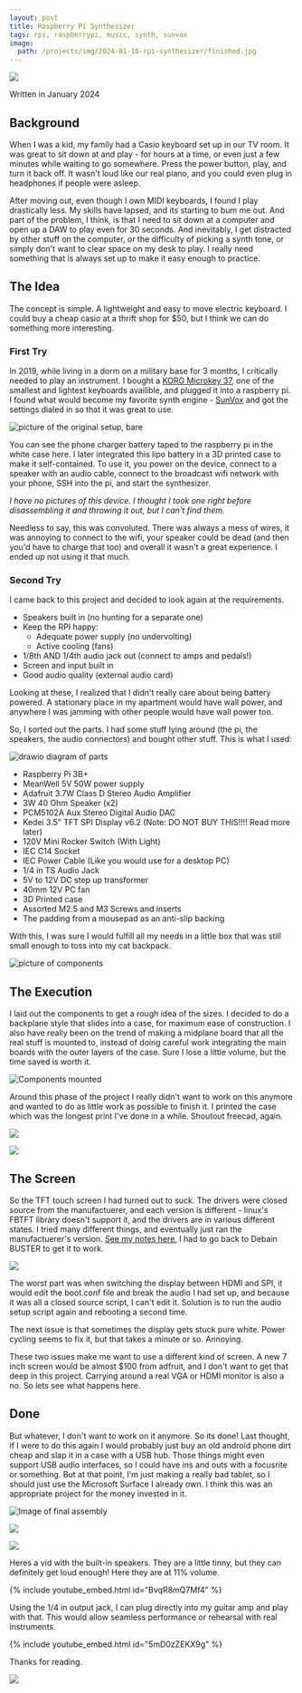 ```yaml
---
layout: post
title: Raspberry Pi Synthesizer
tags: rpi, raspberrypi, music, synth, sunvox
image:
  path: /projects/img/2024-01-16-rpi-synthesizer/finished.jpg
---
```


![](/projects/img/2024-01-16-rpi-synthesizer/finished.jpg)

Written in January 2024

## Background

When I was a kid, my family had a Casio keyboard set up in our TV room. It was great to sit down at and play - for hours at a time, or even just a few minutes while waiting to go somewhere. Press the power button, play, and turn it back off. It wasn't loud like our real piano, and you could even plug in headphones if people were asleep.

After moving out, even though I own MIDI keyboards, I found I play drastically less. My skills have lapsed, and its starting to bum me out. And part of the problem, I think, is that I need to sit down at a computer and open up a DAW to play even for 30 seconds. And inevitably, I get distracted by other stuff on the computer, or the difficulty of picking a synth tone, or simply don't want to clear space on my desk to play. I really need something that is always set up to make it easy enough to practice.

## The Idea

The concept is simple. A lightweight and easy to move electric keyboard. I could buy a cheap casio at a thrift shop for $50, but I think we can do something more interesting. 

### First Try

In 2019, while living in a dorm on a military base for 3 months, I critically needed to play an instrument. I bought a [KORG Microkey 37](https://www.korg.com/us/products/computergear/microkey/), one of the smallest and lightest keyboards availible, and plugged it into a raspberry pi. I found what would become my favorite synth engine - [SunVox](https://warmplace.ru/soft/sunvox/) and got the settings dialed in so that it was great to use. 

![picture of the original setup, bare](/projects/img/2024-01-16-rpi-synthesizer/2-original.jpg)

You can see the phone charger battery taped to the raspberry pi in the white case here. I later integrated this lipo battery in a 3D printed case to make it self-contained. To use it, you power on the device, connect to a speaker with an audio cable, connect to the broadcast wifi network with your phone, SSH into the pi, and start the synthesizer.

*I have no pictures of this device. I thought I took one right before disassembling it and throwing it out, but I can't find them.*

Needless to say, this was convoluted. There was always a mess of wires, it was annoying to connect to the wifi, your speaker could be dead (and then you'd have to charge that too) and overall it wasn't a great experience. I ended up not using it that much.

### Second Try

I came back to this project and decided to look again at the requirements.

- Speakers built in (no hunting for a separate one)
- Keep the RPI happy:
    - Adequate power supply (no undervolting)
    - Active cooling (fans)
- 1/8th AND 1/4th audio jack out (connect to amps and pedals!)
- Screen and input built in
- Good audio quality (external audio card)

Looking at these, I realized that I didn't really care about being battery powered. A stationary place in my apartment would have wall power, and anywhere I was jamming with other people would have wall power too. 

So, I sorted out the parts. I had some stuff lying around (the pi, the speakers, the audio connectors) and bought other stuff. This is what I used:

![drawio diagram of parts](/projects/img/2024-01-16-rpi-synthesizer/keys-wiring.drawio.png)

- Raspberry Pi 3B+
- MeanWell 5V 50W power supply
- Adafruit 3.7W Class D Stereo Audio Amplifier
- 3W 40 Ohm Speaker (x2)
- PCM5102A Aux Stereo Digital Audio DAC
- Kedei 3.5" TFT SPI Display v6.2 (Note: DO NOT BUY THIS!!!! Read more later)
- 120V Mini Rocker Switch (With Light)
- IEC C14 Socket
- IEC Power Cable (Like you would use for a desktop PC)
- 1/4 in TS Audio Jack
- 5V to 12V DC step up transformer 
- 40mm 12V PC fan
- 3D Printed case
- Assorted M2.5 and M3 Screws and inserts
- The padding from a mousepad as an anti-slip backing

With this, I was sure I would fulfill all my needs in a little box that was still small enough to toss into my cat backpack.

![picture of components](/projects/img/2024-01-16-rpi-synthesizer/4-layout.png)

## The Execution

I laid out the components to get a rough idea of the sizes. I decided to do a backplane style that slides into a case, for maximum ease of construction. I also have really been on the trend of making a midplane board that all the real stuff is mounted to, instead of doing careful work integrating the main boards with the outer layers of the case. Sure I lose a little volume, but the time saved is worth it.

![Components mounted](/projects/img/2024-01-16-rpi-synthesizer/5-on-board.png)

Around this phase of the project I really didn't want to work on this anymore and wanted to do as little work as possible to finish it. I printed the case which was the longest print I've done in a while. Shoutout freecad, again.

![](/projects/img/2024-01-16-rpi-synthesizer/5-printer.png)

![](/projects/img/2024-01-16-rpi-synthesizer/6-in-case.png)

## The Screen

So the TFT touch screen I had turned out to suck. The drivers were closed source from the manufactuerer, and each version is different - linux's FBTFT library doesn't support it, and the drivers are in various different states. I tried many different things, and eventually just ran the manufactuerer's version. [See my notes here.](https://github.com/starmaid/rpi-synth/blob/main/rpi_kedei_tft.md) I had to go back to Debain BUSTER to get it to work. 


![](/projects/img/2024-01-16-rpi-synthesizer/screen.jpg)


The worst part was when switching the display between HDMI and SPI, it would edit the boot.conf file and break the audio I had set up, and because it was all a closed source script, I can't edit it. Solution is to run the audio setup script again and rebooting a second time.

The next issue is that sometimes the display gets stuck pure white. Power cycling seems to fix it, but that takes a minute or so. Annoying.

These two issues make me want to use a different kind of screen. A new 7 inch screen would be almost $100 from adfruit, and I don't want to get that deep in this project. Carrying around a real VGA or HDMI monitor is also a no. So lets see what happens here.

## Done

But whatever, I don't want to work on it anymore. So its done! Last thought, if I were to do this again I would probably just buy an old android phone dirt cheap and slap it in a case with a USB hub. Those things might even support USB audio interfaces, so I could have ins and outs with a focusrite or something. But at that point, I'm just making a really bad tablet, so I should just use the Microsoft Surface I already own. I think this was an appropriate project for the money invested in it.

![Image of final assembly](/projects/img/2024-01-16-rpi-synthesizer/7-with-lid.png)


![](/projects/img/2024-01-16-rpi-synthesizer/ports.jpg)

![](/projects/img/2024-01-16-rpi-synthesizer/power.jpg)

Heres a vid with the built-in speakers. They are a little tinny, but they can definitely get loud enough! Here they are at 11% volume.

{% include youtube_embed.html id="BvqR8mQ7Mf4" %}

Using the 1/4 in output jack, I can plug directly into my guitar amp and play with that. This would allow seamless performance or rehearsal with real instruments.

{% include youtube_embed.html id="5mD0zZEKX9g" %}

Thanks for reading.

![](/projects/img/2024-01-16-rpi-synthesizer/standup.jpg)